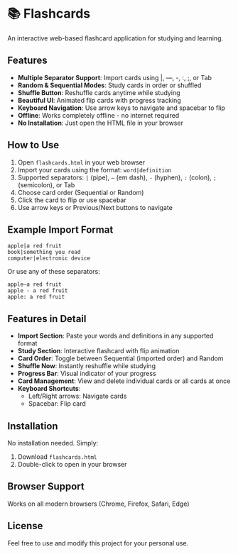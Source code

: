 # 📚 Flashcards

An interactive web-based flashcard application for studying and learning.

## Features

- **Multiple Separator Support**: Import cards using |, —, -, :, ;, or Tab
- **Random & Sequential Modes**: Study cards in order or shuffled
- **Shuffle Button**: Reshuffle cards anytime while studying
- **Beautiful UI**: Animated flip cards with progress tracking
- **Keyboard Navigation**: Use arrow keys to navigate and spacebar to flip
- **Offline**: Works completely offline - no internet required
- **No Installation**: Just open the HTML file in your browser

## How to Use

1. Open `flashcards.html` in your web browser
2. Import your cards using the format: `word|definition`
3. Supported separators: `|` (pipe), `—` (em dash), `-` (hyphen), `:` (colon), `;` (semicolon), or Tab
4. Choose card order (Sequential or Random)
5. Click the card to flip or use spacebar
6. Use arrow keys or Previous/Next buttons to navigate

## Example Import Format
```
apple|a red fruit
book|something you read
computer|electronic device
```

Or use any of these separators:
```
apple—a red fruit
apple - a red fruit
apple: a red fruit
```

## Features in Detail

- **Import Section**: Paste your words and definitions in any supported format
- **Study Section**: Interactive flashcard with flip animation
- **Card Order**: Toggle between Sequential (imported order) and Random
- **Shuffle Now**: Instantly reshuffle while studying
- **Progress Bar**: Visual indicator of your progress
- **Card Management**: View and delete individual cards or all cards at once
- **Keyboard Shortcuts**: 
  - Left/Right arrows: Navigate cards
  - Spacebar: Flip card

## Installation

No installation needed. Simply:
1. Download `flashcards.html`
2. Double-click to open in your browser

## Browser Support

Works on all modern browsers (Chrome, Firefox, Safari, Edge)

## License

Feel free to use and modify this project for your personal use.
